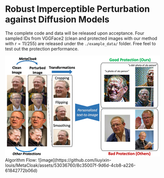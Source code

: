 # Robust Imperceptible Perturbation against Diffusion Models
The complete code and data will be released upon acceptance. Four sampled IDs from VGGFace2 (clean and protected images with our method with $r=11/255$) are released under the `./example_data/` folder. Free feel to test out the protection performance. 
<div align="center">
    <img src="./teaser.png" alt="Teaser">
</div>
Algorithm Flow: 
![image](https://github.com/liuyixin-louis/MetaCloak/assets/53036760/8c35007f-9d6d-4cb8-a226-61842772b06d)
